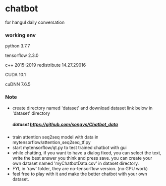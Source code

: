 # chatbot
for hangul daily conversation

### working env
python 3.7.7

tensorflow 2.3.0

c++ 2015-2019 redistribute 14.27.29016

CUDA 10.1

cuDNN 7.6.5


### Note

* create directory named 'dataset' and download dataset link below in 'dataset' directory
    ##### dataset https://github.com/songys/Chatbot_data
* train attention seq2seq model with data in mytensorflow/attention_seq2seq_tf.py
* start mytensorflow/qt.py to test trained chatbot with gui
* while chatting, if you want to have a dialog fixed, you can select the text, write the best answer you think and press save.
 you can create your own dataset named 'myChatbotData.csv' in dataset directory.
* FYI, in 'raw' folder, they are no-tensorflow version. (no GPU work)
* feel free to play with it and make the better chatbot with your own dataset.